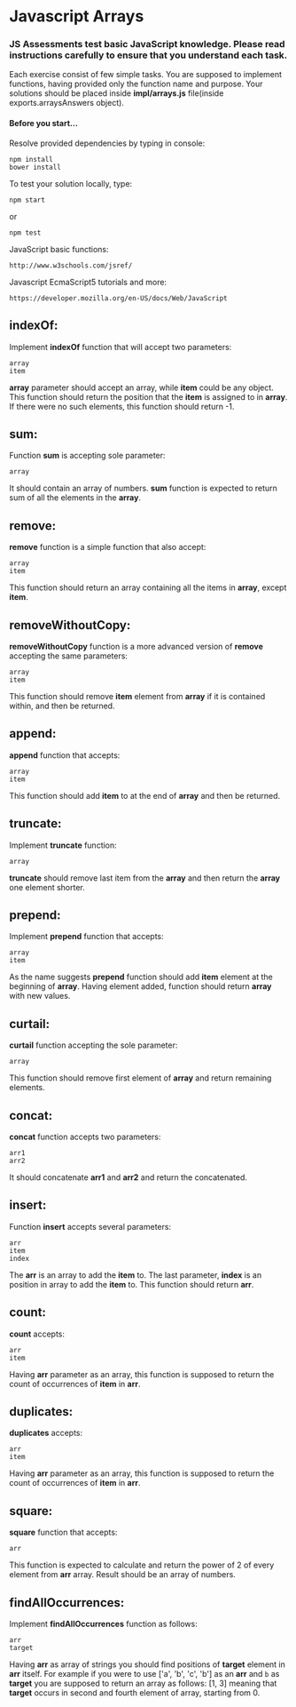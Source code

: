 # Javascript Arrays

### JS Assessments test basic JavaScript knowledge. Please read instructions carefully to ensure that you understand each task.

Each exercise consist of few simple tasks. You are supposed to implement functions, having provided only the function name and purpose.
Your solutions should be placed inside **impl/arrays.js** file(inside exports.arraysAnswers object).

#### Before you start...

Resolve provided dependencies by typing in console:

    npm install
    bower install

To test your solution locally, type:

    npm start
    
or

    npm test

JavaScript basic functions:

    http://www.w3schools.com/jsref/
Javascript EcmaScript5 tutorials and more:

    https://developer.mozilla.org/en-US/docs/Web/JavaScript



## indexOf:

Implement **indexOf** function that will accept two parameters:

    array
    item

**array** parameter should accept an array, while **item** could be any object. This function should return the position that the **item**
is assigned to in **array**. If there were no such elements, this function should return -1.

## sum:

Function **sum** is accepting sole parameter:

    array
    
It should contain an array of numbers. **sum** function is expected to return sum of all the elements in the **array**.


## remove:

**remove** function is a simple function that also accept:

    array
    item
    
This function should return an array containing all the items in **array**, except **item**.

## removeWithoutCopy:

**removeWithoutCopy** function is a more advanced version of **remove** accepting the same parameters:

    array
    item
    
This function should remove **item** element from **array** if it is contained within, and then be returned.

## append:

**append** function that accepts:

    array
    item
    
This function should add **item** to at the end of **array** and then be returned.

## truncate:

Implement **truncate** function:

    array

**truncate** should remove last item from the **array** and then return the **array** one element shorter.

## prepend:

Implement **prepend** function that accepts:

    array
    item

As the name suggests **prepend** function should add **item** element at the beginning of **array**. 
Having element added, function should return **array** with new values.

## curtail:

**curtail** function accepting the sole parameter:

    array

This function should remove first element of **array** and return remaining elements.

## concat:

**concat** function accepts two parameters:

    arr1
    arr2

It should concatenate **arr1** and **arr2** and return the concatenated.

## insert:

Function **insert** accepts several parameters:

    arr
    item
    index

The **arr** is an array to add the **item** to. The last parameter, **index** is an position in array to add the **item** to.
This function should return **arr**.

## count:

**count** accepts:

    arr
    item

Having **arr** parameter as an array, this function is supposed to return the count of occurrences of **item** in **arr**.

## duplicates:

**duplicates** accepts:

    arr
    item

Having **arr** parameter as an array, this function is supposed to return the count of occurrences of **item** in **arr**.

## square:

**square** function that accepts:

    arr

This function is expected to calculate and return the power of 2 of every element from **arr** array. Result should be an array of numbers.

## findAllOccurrences:

Implement **findAllOccurrences** function as follows:

    arr
    target

Having **arr** as array of strings you should find positions of **target** element in **arr** itself. For example if you were to use ['a', 'b', 'c', 'b']
as an **arr** and `b` as **target** you are supposed to return an array as follows: [1, 3] meaning that **target** occurs in second and fourth element
of array, starting from 0.

